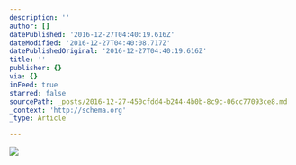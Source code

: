 ```yaml
---
description: ''
author: []
datePublished: '2016-12-27T04:40:19.616Z'
dateModified: '2016-12-27T04:40:08.717Z'
datePublishedOriginal: '2016-12-27T04:40:19.616Z'
title: ''
publisher: {}
via: {}
inFeed: true
starred: false
sourcePath: _posts/2016-12-27-450cfdd4-b244-4b0b-8c9c-06cc77093ce8.md
_context: 'http://schema.org'
_type: Article

---
```

![](https://the-grid-user-content.s3-us-west-2.amazonaws.com/349b8cbc-00ea-4cdf-895b-948e99fe5be0.png)